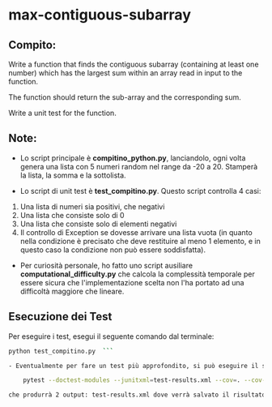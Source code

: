 # max-contiguous-subarray

## Compito:
Write a function that finds the contiguous subarray (containing at least one number) which has the largest sum within an array read in input to the function. 

The function should return the sub-array and the corresponding sum.  

Write a unit test for the function.

## Note: 

- Lo script principale è **compitino_python.py**, lanciandolo, ogni volta genera una lista con 5 numeri random nel range da -20 a 20. Stamperà la lista, la somma e la sottolista. 

- Lo script di unit test è **test_compitino.py**. Questo script controlla 4 casi:
 1. Una lista di numeri sia positivi, che negativi 
 2. Una lista che consiste solo di 0 
 3. Una lista che consiste solo di elementi negativi 
 4. Il controllo di Exception se dovesse arrivare una lista vuota (in quanto nella condizione è precisato che deve restituire al meno 1 elemento, e in questo caso la condizione non può essere soddisfatta). 

- Per curiosità personale, ho fatto uno script ausiliare **computational_difficulty.py** che calcola la complessità temporale per essere sicura che l'implementazione scelta non l'ha portato ad una difficoltà maggiore che lineare. 

## Esecuzione dei Test

Per eseguire i test, esegui il seguente comando dal terminale:

```bash
python test_compitino.py  ```

- Eventualmente per fare un test più approfondito, si può eseguire il seguente commando: 

	pytest --doctest-modules --junitxml=test-results.xml --cov=. --cov-report=html

che produrrà 2 output: test-results.xml dove verrà salvato il risultato dei test, e la cartella "htmlcov" che all'interno a sua volta conterrà dei report con coverage dei test effetuati. 

